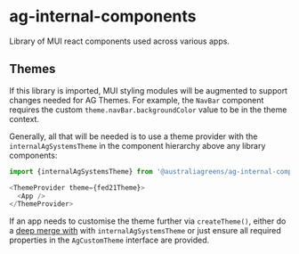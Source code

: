 # ag-internal-components

Library of MUI react components used across various apps.

## Themes

If this library is imported, MUI styling modules will be augmented to support
changes needed for AG Themes. For example, the `NavBar` component requires the
custom `theme.navBar.backgroundColor` value to be in the theme context.

Generally, all that will be needed is to use a theme provider with the
`internalAgSystemsTheme` in the component hierarchy above any library
components:

```ts
import {internalAgSystemsTheme} from '@australiagreens/ag-internal-components';

<ThemeProvider theme={fed21Theme}>
  <App />
</ThemeProvider>
```

If an app needs to customise the theme further via `createTheme()`, either do a
[deep merge
with](https://mui.com/material-ui/customization/theming/#createtheme-options-args-theme)
with `internalAgSystemsTheme` or just ensure all required properties in the
`AgCustomTheme` interface are provided.
